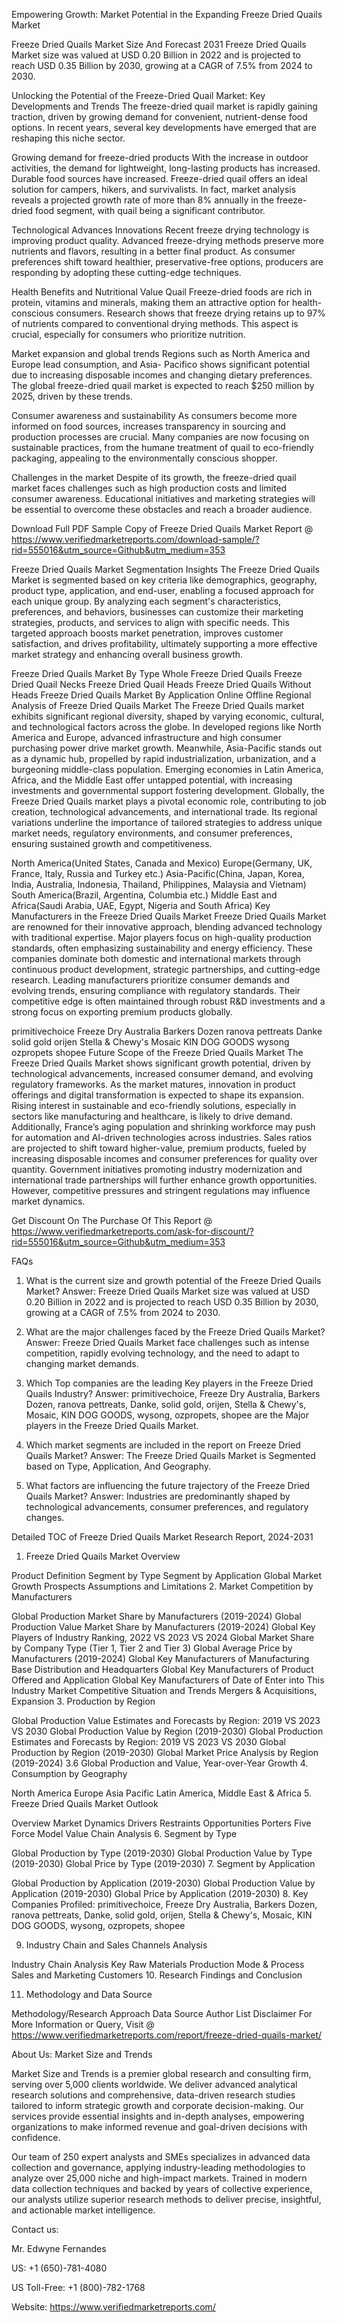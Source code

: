 Empowering Growth: Market Potential in the Expanding Freeze Dried Quails Market


Freeze Dried Quails Market Size And Forecast 2031
Freeze Dried Quails Market size was valued at USD 0.20 Billion in 2022 and is projected to reach USD 0.35 Billion by 2030, growing at a CAGR of 7.5% from 2024 to 2030.

Unlocking the Potential of the Freeze-Dried Quail Market: Key Developments and Trends
The freeze-dried quail market is rapidly gaining traction, driven by growing demand for convenient, nutrient-dense food options. In recent years, several key developments have emerged that are reshaping this niche sector.

Growing demand for freeze-dried products
With the increase in outdoor activities, the demand for lightweight, long-lasting products has increased. Durable food sources have increased. Freeze-dried quail offers an ideal solution for campers, hikers, and survivalists. In fact, market analysis reveals a projected growth rate of more than 8% annually in the freeze-dried food segment, with quail being a significant contributor.

Technological Advances
Innovations Recent freeze drying technology is improving product quality. Advanced freeze-drying methods preserve more nutrients and flavors, resulting in a better final product. As consumer preferences shift toward healthier, preservative-free options, producers are responding by adopting these cutting-edge techniques.

Health Benefits and Nutritional Value
Quail Freeze-dried foods are rich in protein, vitamins and minerals, making them an attractive option for health-conscious consumers. Research shows that freeze drying retains up to 97% of nutrients compared to conventional drying methods. This aspect is crucial, especially for consumers who prioritize nutrition.

Market expansion and global trends
Regions such as North America and Europe lead consumption, and Asia- Pacifico shows significant potential due to increasing disposable incomes and changing dietary preferences. The global freeze-dried quail market is expected to reach $250 million by 2025, driven by these trends.

Consumer awareness and sustainability
As consumers become more informed on food sources, increases transparency in sourcing and production processes are crucial. Many companies are now focusing on sustainable practices, from the humane treatment of quail to eco-friendly packaging, appealing to the environmentally conscious shopper.

Challenges in the market
Despite of its growth, the freeze-dried quail market faces challenges such as high production costs and limited consumer awareness. Educational initiatives and marketing strategies will be essential to overcome these obstacles and reach a broader audience.

Download Full PDF Sample Copy of Freeze Dried Quails Market Report @ https://www.verifiedmarketreports.com/download-sample/?rid=555016&utm_source=Github&utm_medium=353

Freeze Dried Quails Market Segmentation Insights
The Freeze Dried Quails Market is segmented based on key criteria like demographics, geography, product type, application, and end-user, enabling a focused approach for each unique group. By analyzing each segment's characteristics, preferences, and behaviors, businesses can customize their marketing strategies, products, and services to align with specific needs. This targeted approach boosts market penetration, improves customer satisfaction, and drives profitability, ultimately supporting a more effective market strategy and enhancing overall business growth.

Freeze Dried Quails Market By Type
Whole Freeze Dried Quails
Freeze Dried Quail Necks
Freeze Dried Quail Heads
Freeze Dried Quails Without Heads
Freeze Dried Quails Market By Application
Online
Offline
Regional Analysis of Freeze Dried Quails Market
The Freeze Dried Quails market exhibits significant regional diversity, shaped by varying economic, cultural, and technological factors across the globe. In developed regions like North America and Europe, advanced infrastructure and high consumer purchasing power drive market growth. Meanwhile, Asia-Pacific stands out as a dynamic hub, propelled by rapid industrialization, urbanization, and a burgeoning middle-class population. Emerging economies in Latin America, Africa, and the Middle East offer untapped potential, with increasing investments and governmental support fostering development. Globally, the Freeze Dried Quails market plays a pivotal economic role, contributing to job creation, technological advancements, and international trade. Its regional variations underline the importance of tailored strategies to address unique market needs, regulatory environments, and consumer preferences, ensuring sustained growth and competitiveness.

North America(United States, Canada and Mexico)
Europe(Germany, UK, France, Italy, Russia and Turkey etc.)
Asia-Pacific(China, Japan, Korea, India, Australia, Indonesia, Thailand, Philippines, Malaysia and Vietnam)
South America(Brazil, Argentina, Columbia etc.)
Middle East and Africa(Saudi Arabia, UAE, Egypt, Nigeria and South Africa)
Key Manufacturers in the Freeze Dried Quails Market
Freeze Dried Quails Market are renowned for their innovative approach, blending advanced technology with traditional expertise. Major players focus on high-quality production standards, often emphasizing sustainability and energy efficiency. These companies dominate both domestic and international markets through continuous product development, strategic partnerships, and cutting-edge research. Leading manufacturers prioritize consumer demands and evolving trends, ensuring compliance with regulatory standards. Their competitive edge is often maintained through robust R&D investments and a strong focus on exporting premium products globally.

primitivechoice
Freeze Dry Australia
Barkers Dozen
ranova pettreats
Danke
solid gold
orijen
Stella & Chewy's
Mosaic
KIN DOG GOODS
wysong
ozpropets
shopee
Future Scope of the Freeze Dried Quails Market
The Freeze Dried Quails Market shows significant growth potential, driven by technological advancements, increased consumer demand, and evolving regulatory frameworks. As the market matures, innovation in product offerings and digital transformation is expected to shape its expansion. Rising interest in sustainable and eco-friendly solutions, especially in sectors like manufacturing and healthcare, is likely to drive demand. Additionally, France’s aging population and shrinking workforce may push for automation and AI-driven technologies across industries. Sales ratios are projected to shift toward higher-value, premium products, fueled by increasing disposable incomes and consumer preferences for quality over quantity. Government initiatives promoting industry modernization and international trade partnerships will further enhance growth opportunities. However, competitive pressures and stringent regulations may influence market dynamics.

Get Discount On The Purchase Of This Report @ https://www.verifiedmarketreports.com/ask-for-discount/?rid=555016&utm_source=Github&utm_medium=353

FAQs
1. What is the current size and growth potential of the Freeze Dried Quails Market?
Answer: Freeze Dried Quails Market size was valued at USD 0.20 Billion in 2022 and is projected to reach USD 0.35 Billion by 2030, growing at a CAGR of 7.5% from 2024 to 2030.

2. What are the major challenges faced by the Freeze Dried Quails Market?
Answer: Freeze Dried Quails Market face challenges such as intense competition, rapidly evolving technology, and the need to adapt to changing market demands.

3. Which Top companies are the leading Key players in the Freeze Dried Quails Industry?
Answer: primitivechoice, Freeze Dry Australia, Barkers Dozen, ranova pettreats, Danke, solid gold, orijen, Stella & Chewy's, Mosaic, KIN DOG GOODS, wysong, ozpropets, shopee are the Major players in the Freeze Dried Quails Market.

4. Which market segments are included in the report on Freeze Dried Quails Market?
Answer: The Freeze Dried Quails Market is Segmented based on Type, Application, And Geography.

5. What factors are influencing the future trajectory of the Freeze Dried Quails Market?
Answer: Industries are predominantly shaped by technological advancements, consumer preferences, and regulatory changes.

Detailed TOC of Freeze Dried Quails Market Research Report, 2024-2031
1. Freeze Dried Quails Market Overview

Product Definition
Segment by Type
Segment by Application
Global Market Growth Prospects
Assumptions and Limitations
2. Market Competition by Manufacturers

Global Production Market Share by Manufacturers (2019-2024)
Global Production Value Market Share by Manufacturers (2019-2024)
Global Key Players of Industry Ranking, 2022 VS 2023 VS 2024
Global Market Share by Company Type (Tier 1, Tier 2 and Tier 3)
Global Average Price by Manufacturers (2019-2024)
Global Key Manufacturers of Manufacturing Base Distribution and Headquarters
Global Key Manufacturers of Product Offered and Application
Global Key Manufacturers of Date of Enter into This Industry
Market Competitive Situation and Trends
Mergers & Acquisitions, Expansion
3. Production by Region

Global Production Value Estimates and Forecasts by Region: 2019 VS 2023 VS 2030
Global Production Value by Region (2019-2030)
Global Production Estimates and Forecasts by Region: 2019 VS 2023 VS 2030
Global Production by Region (2019-2030)
Global Market Price Analysis by Region (2019-2024) 3.6 Global Production and Value, Year-over-Year Growth
4. Consumption by Geography

North America
Europe
Asia Pacific
Latin America, Middle East & Africa
5. Freeze Dried Quails Market Outlook

Overview
Market Dynamics
Drivers
Restraints
Opportunities
Porters Five Force Model
Value Chain Analysis 
6. Segment by Type

Global Production by Type (2019-2030)
Global Production Value by Type (2019-2030)
Global Price by Type (2019-2030)
7. Segment by Application

Global Production by Application (2019-2030)
Global Production Value by Application (2019-2030)
Global Price by Application (2019-2030)
8. Key Companies Profiled: primitivechoice, Freeze Dry Australia, Barkers Dozen, ranova pettreats, Danke, solid gold, orijen, Stella & Chewy's, Mosaic, KIN DOG GOODS, wysong, ozpropets, shopee

9. Industry Chain and Sales Channels Analysis

Industry Chain Analysis
Key Raw Materials
Production Mode & Process
Sales and Marketing
Customers
10. Research Findings and Conclusion

11. Methodology and Data Source

Methodology/Research Approach
Data Source
Author List
Disclaimer
For More Information or Query, Visit @ https://www.verifiedmarketreports.com/report/freeze-dried-quails-market/

About Us: Market Size and Trends

Market Size and Trends is a premier global research and consulting firm, serving over 5,000 clients worldwide. We deliver advanced analytical research solutions and comprehensive, data-driven research studies tailored to inform strategic growth and corporate decision-making. Our services provide essential insights and in-depth analyses, empowering organizations to make informed revenue and goal-driven decisions with confidence.

Our team of 250 expert analysts and SMEs specializes in advanced data collection and governance, applying industry-leading methodologies to analyze over 25,000 niche and high-impact markets. Trained in modern data collection techniques and backed by years of collective experience, our analysts utilize superior research methods to deliver precise, insightful, and actionable market intelligence.

Contact us:

Mr. Edwyne Fernandes

US: +1 (650)-781-4080

US Toll-Free: +1 (800)-782-1768

Website: https://www.verifiedmarketreports.com/

